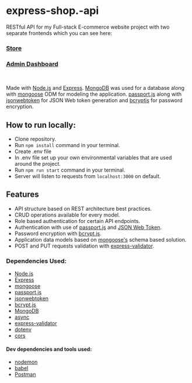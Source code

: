 # express-shop.-api

RESTful API for my Full-stack E-commerce website project with two separate frontends which you can see here:
<br />

### [Store](https://github.com/husky93/ecommerce-store-frontend)
### [Admin Dashboard](https://github.com/husky93/ecommerce-admin-frontend)

<br />

Made with [Node.js](https://nodejs.org/en/) and [Express](https://expressjs.com/). [MongoDB](https://www.mongodb.com/) was used for a database along with [mongoose](https://mongoosejs.com/) ODM for modeling the application. [passport.js](https://www.passportjs.org/) along with [jsonwebtoken](https://www.npmjs.com/package/jsonwebtoken) for JSON Web token generation and [bcryptjs](https://www.npmjs.com/package/bcryptjs) for password encryption.

## How to run locally:
- Clone repository.
- Run ``npm install`` command in your terminal.
- Create .env file
- In .env file set up your own environmental variables that are used around the project.
- Run ``npm run start`` command in your terminal.
- Server will listen to requests from ``localhost:3000`` on default.

## Features
- API structure based on REST architecture best practices.
- CRUD operations available for every model.
- Role based authentication for certain API endpoints.
- Authentication with use of [passport.js](https://www.passportjs.org/) and [JSON Web Token](https://www.npmjs.com/package/jsonwebtoken).
- Password encryption with [bcrypt.js](https://www.npmjs.com/package/bcryptjs).
- Application data models based on [mongoose's](https://mongoosejs.com/) schema based solution.
- POST and PUT requests validation with [express-validator](https://express-validator.github.io/docs/).


### Dependencies Used:
- [Node.js](https://nodejs.org/en/)
- [Express](https://expressjs.com/)
- [mongoose](https://mongoosejs.com/)
- [passport.js](https://www.passportjs.org/)
- [jsonwebtoken](https://www.npmjs.com/package/jsonwebtoken)
- [bcrypt.js](https://www.npmjs.com/package/bcryptjs)
- [MongoDB](https://www.mongodb.com/)
- [async](https://www.npmjs.com/package/async)
- [express-validator](https://express-validator.github.io/docs/)
- [dotenv](https://www.npmjs.com/package/dotenv)
- [cors](https://expressjs.com/en/resources/middleware/cors.html)

#### Dev dependencies and tools used:
- [nodemon](https://www.npmjs.com/package/nodemon)
- [babel](https://babeljs.io/)
- [Postman](https://www.postman.com/)
